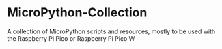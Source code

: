 # MicroPython-Collection
A collection of MicroPython scripts and resources, mostly to be used with the Raspberry Pi Pico or Raspberry Pi Pico W 

